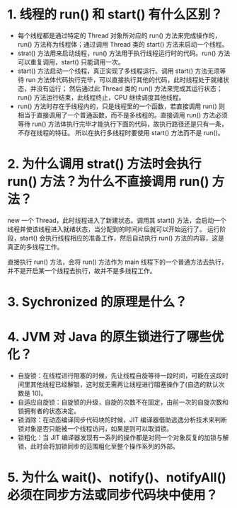 # 1. 线程的 run() 和 start() 有什么区别？
* 每个线程都是通过特定的 Thread 对象所对应的 run() 方法来完成操作的，run() 方法称为线程体；通过调用 Thread 类的 start() 方法来启动一个线程。
* strat() 方法用来启动线程，run() 方法用于执行线程运行时的代码。run() 方法可以重复调用，start() 只能调用一次。
* start() 方法启动一个线程，真正实现了多线程运行。调用 start() 方法无须等待 run 方法体代码执行完毕，可以直接执行其他的代码，此时线程处于就绪状态，并没有运行；
然后通过此 Thread 类的 run() 方法来完成其运行状态；run() 方法运行结束，此线程终止，CPU 继续调度其他线程。
* run() 方法时存在于线程内的，只是线程里的一个函数，若直接调用 run() 则相当于直接调用了一个普通函数，而不是多线程的。直接调用 run() 方法必须等待 run() 方法体执行完毕才能执行下面的代码，故执行路径还是只有一条，不存在线程的特征。
所以在执行多线程时要使用 start() 方法而不是 run()。
  
# 2. 为什么调用 strat() 方法时会执行 run() 方法？为什么不直接调用 run() 方法？
new 一个 Thread，此时线程进入了新建状态。调用其 start() 方法，会启动一个线程并使该线程进入就绪状态，当分配到的时间片后就可以开始运行了。
运行阶段，start() 会执行线程相应的准备工作，然后自动执行 run() 方法的内容，这是真正的多线程工作。

直接执行 run() 方法，会将 run() 方法作为 main 线程下的一个普通方法去执行，并不是开启某一个线程去执行，故并不是多线程工作。

# 3. Sychronized 的原理是什么？


# 4. JVM 对 Java 的原生锁进行了哪些优化？
* 自旋锁：在线程进行阻塞的时候，先让线程自旋等待一段时间，可能在这段时间里其他线程已经解锁，这时就无需再让线程进行阻塞操作了(自选的默认次数是 10)。
* 自适应自旋锁：自旋锁的升级，自旋的次数不在固定，由前一次的自旋次数和锁拥有者的状态决定。
* 锁消除：在动态编译同步代码块的时候，JIT 编译器借助逃逸分析技术来判断锁对象是否只能被一个线程访问，如果是则可以取消锁。
* 锁粗化：当 JIT 编译器发现有一系列的操作都是对同一个对象反复的加锁与解锁，此时会将加锁同步的范围粗化至整个操作系列的外部。

# 5. 为什么 wait()、notify()、notifyAll() 必须在同步方法或同步代码块中使用？

